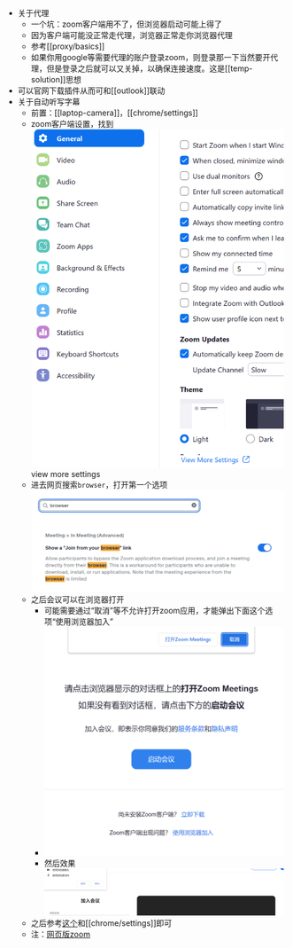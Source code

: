 - 关于代理
  - 一个坑：zoom客户端用不了，但浏览器启动可能上得了
  - 因为客户端可能没正常走代理，浏览器正常走你浏览器代理
  - 参考[[proxy/basics]]
  - 如果你用google等需要代理的账户登录zoom，则登录那一下当然要开代理，但是登录之后就可以又关掉，以确保连接速度。这是[[temp-solution]]思想
- 可以官网下载插件从而可和[[outlook]]联动
- 关于自动听写字幕
  - 前置：[[laptop-camera]]，[[chrome/settings]]
  - zoom客户端设置，找到![](view-more-settings.png) view more settings
  - 进去网页搜索`browser`，打开第一个选项 ![](enable-joining-from-browser.png)
  - 之后会议可以在浏览器打开
    - 可能需要通过“取消”等不允许打开zoom应用，才能弹出下面这个选项“使用浏览器加入”
    - ![](join-from-browser-option.png)
    - 然后效果![](join-from-browser.png)
  - 之后参考[这个](https://zhuanlan.zhihu.com/p/346845837)和[[chrome/settings]]即可
  - 注：[网页版zoom](https://us05web.zoom.us/)